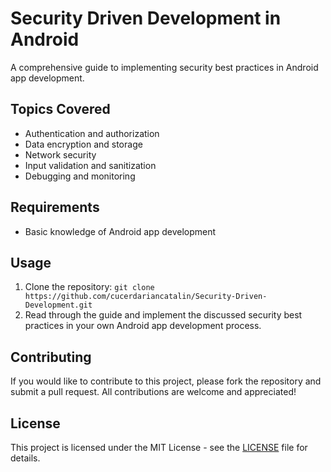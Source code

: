 # Security Driven Development in Android

A comprehensive guide to implementing security best practices in Android app development.

## Topics Covered
- Authentication and authorization
- Data encryption and storage
- Network security
- Input validation and sanitization
- Debugging and monitoring

## Requirements
- Basic knowledge of Android app development

## Usage
1. Clone the repository: `git clone https://github.com/cucerdariancatalin/Security-Driven-Development.git`
2. Read through the guide and implement the discussed security best practices in your own Android app development process.

## Contributing
If you would like to contribute to this project, please fork the repository and submit a pull request. All contributions are welcome and appreciated!

## License
This project is licensed under the MIT License - see the [LICENSE](LICENSE) file for details.
